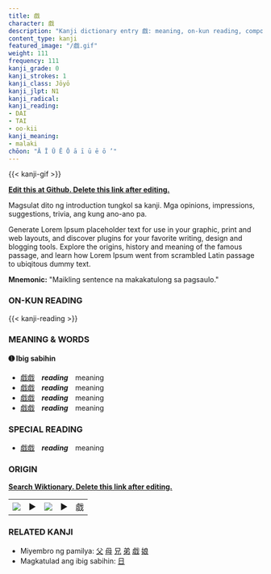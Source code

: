```yaml
---
title: 戯
character: 戯
description: "Kanji dictionary entry 戯: meaning, on-kun reading, compounds, origin, related kanji"
content_type: kanji
featured_image: "/戯.gif"
weight: 111
frequency: 111
kanji_grade: 0
kanji_strokes: 1
kanji_class: Jōyō
kanji_jlpt: N1
kanji_radical: 
kanji_reading: 
- DAI
- TAI
- oo-kii
kanji_meaning:
- malaki
chōon: "Ā Ī Ū Ē Ō ā ī ū ē ō ’"
---
```

[//]: # (Don't edit the line below. Kanji animated GIF code is automatically generated.)
{{< kanji-gif >}}

[//]: # (Edit below this line.)

**[Edit this at Github. Delete this link after editing.](https://github.com/tim0g/tim/tree/main/content/kanji/戯/index.md)**

Magsulat dito ng introduction tungkol sa kanji. Mga opinions, impressions, suggestions, trivia, ang kung ano-ano pa.

Generate Lorem Ipsum placeholder text for use in your graphic, print and web layouts, and discover plugins for your favorite writing, design and blogging tools. Explore the origins, history and meaning of the famous passage, and learn how Lorem Ipsum went from scrambled Latin passage to ubiqitous dummy text.
 
**Mnemonic:** "Maikling sentence na makakatulong sa pagsaulo."

### ON-KUN READING

[//]: # (Don't edit the line below. ON-KUN READING code is automatically generated.)
{{< kanji-reading >}}

### MEANING & WORDS

#### ➊ **Ibig sabihin**
  - [戯](../戯)[戯](../戯)　***reading***　meaning
  - [戯](../戯)[戯](../戯)　***reading***　meaning
  - [戯](../戯)[戯](../戯)　***reading***　meaning
  - [戯](../戯)[戯](../戯)　***reading***　meaning

### SPECIAL READING
  - [戯](../戯)[戯](../戯)　***reading***　meaning

### ORIGIN

**[Search Wiktionary. Delete this link after editing.](https://wiktionary.org/wiki/戯)**
<table class="kanji-table"><tr><td>
<img src="60px-戯-bronze.svg.png">
</td><td>▶</td><td>
<img src="60px-戯-oracle.svg.png">
</td><td>▶</td>
<td class="kanji-origin">戯</td>
</tr></table>

### RELATED KANJI
- Miyembro ng pamilya: [父](../父) [母](../母) [兄](../兄) [弟](../弟) [戯](../戯) [娘](../娘)
- Magkatulad ang ibig sabihin: [日](../日)
